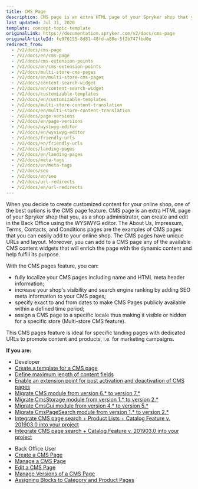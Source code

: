 ```yaml
---
title: CMS Page
description: CMS page is an extra HTML page of your Spryker shop that you can create and edit in the Back Office using the WYSIWYG editor.
last_updated: Jul 31, 2020
template: concept-topic-template
originalLink: https://documentation.spryker.com/v2/docs/cms-page
originalArticleId: fe976155-8d81-48fd-a80e-5f2b747fbd0e
redirect_from:
  - /v2/docs/cms-page
  - /v2/docs/en/cms-page
  - /v2/docs/cms-extension-points
  - /v2/docs/en/cms-extension-points
  - /v2/docs/multi-store-cms-pages
  - /v2/docs/en/multi-store-cms-pages
  - /v2/docs/content-search-widget
  - /v2/docs/en/content-search-widget
  - /v2/docs/customizable-templates
  - /v2/docs/en/customizable-templates
  - /v2/docs/multi-store-content-translation
  - /v2/docs/en/multi-store-content-translation
  - /v2/docs/page-versions
  - /v2/docs/en/page-versions
  - /v2/docs/wysiwyg-editor
  - /v2/docs/en/wysiwyg-editor
  - /v2/docs/friendly-urls
  - /v2/docs/en/friendly-urls
  - /v2/docs/landing-pages
  - /v2/docs/en/landing-pages
  - /v2/docs/meta-tags
  - /v2/docs/en/meta-tags
  - /v2/docs/seo
  - /v2/docs/en/seo
  - /v2/docs/url-redirects
  - /v2/docs/en/url-redirects
---
```


When you decide to create customized content for your online shop, one of the best options is the CMS page feature. CMS page is an extra HTML page of your Spryker shop that you, as a shop administrator, can create and edit in the Back Office using the WYSIWYG editor. The About Us, Impressum, Terms, Contacts, and Conditions pages are the examples of CMS pages that you can easily add to your online shop. The CMS pages have unique URLs and layout. Moreover, you can add to a CMS page any of the available CMS content widgets that will enrich the page with the dynamic content and help fulfill its purpose.

With the CMS pages feature, you can:

* fully localize your CMS pages including name and HTML meta header information;
* increase your shop's visibility and search engine ranking by adding SEO meta information to your CMS pages;
* specify exact to and from dates to make CMS Pages publicly available within a defined time period;
* assign a CMS page to a specific locale thus making it visible or hidden for a specific store (Multi-store CMS feature).

This CMS pages feature is ideal for specific landing pages with dedicated URLs to promote content and products, i.e. for marketing campaigns.

**If you are:**

<div class="mr-container">
    <div class="mr-list-container">
        <!-- col1 -->
        <div class="mr-col">
            <ul class="mr-list mr-list-green">
                <li class="mr-title">Developer</li>
                <li><a href="/docs/scos/dev/tutorials-and-howtos/howtos/feature-howtos/cms/howto-create-cms-templates.html" class="mr-link"> Create a template for a CMS page</a></li>
 <li><a href="/docs/scos/dev/tutorials-and-howtos/howtos/howto-define-the-maximum-size-of-content-fields.html" class="mr-link">Define maximum length of content fields</a></li>
<li><a href="/docs/scos/dev/feature-walkthroughs/{{page.version}}/cms-feature-walkthrough/cms-extension-points-reference-information.html" class="mr-link">Enable an extension point for post activation and deactivation of CMS pages</a></li>
<li><a href="/docs/scos/dev/module-migration-guides/migration-guide-cms.html#upgrading-from-version-6-to-version-7" class="mr-link">Migrate CMS module from version 6.* to version 7.*</a></li>
<li><a href=/docs/scos/dev/module-migration-guides/migration-guide-cmsstorage.html" class="mr-link">Migrate CmsStorage module from version 1.* to version 2.*</a></li><li><a href="/docs/scos/dev/module-migration-guides/migration-guide-cmsgui.html" class="mr-link">Migrate CmsGui module from version 4.* to version 5.*</a></li>
</li><li><a href="/docs/scos/dev/module-migration-guides/migration-guide-cmspagesearch.html" class="mr-link">Migrate CmsPageSearch module from version 1.* to version 2.*</a></li>
           <li><a href="/docs/scos/dev/feature-integration-guides/{{page.version}}/cms-product-lists-catalog-feature-integration.html" class="mr-link">Integrate CMS page search + Product Lists + Catalog Feature v. 201903.0 into your project </a></li>
 </li><li><a href="/docs/scos/dev/feature-integration-guides/201903.0/cms-catalog-feature-integration.html" class="mr-link">Integrate CMS page search + Catalog Feature v. 201903.0 into your project</a></li>
   </ul>
        </div>
        <!-- col3 -->
        <div class="mr-col">
            <ul class="mr-list mr-list-red">
                <li class="mr-title">Back Office User</li>
                </li><li><a href="/docs/scos/user/back-office-user-guides/{{page.version}}/content/pages/creating-cms-pages.html" class="mr-link">Create a CMS Page</a></li>
   </li><li><a href="/docs/scos/user/back-office-user-guides/{{page.version}}/content/pages/managing-cms-pages.html" class="mr-link">Manage a CMS Page</a></li>
</li><li><a href="/docs/scos/user/back-office-user-guides/{{page.version}}/content/pages/editing-cms-pages.html" class="mr-link">Edit a CMS Page</a></li>
  </li><li><a href="/docs/scos/user/back-office-user-guides/{{page.version}}/content/pages/managing-cms-page-versions.html" class="mr-link">Manage Versions of a CMS Page</a></li>
  </li><li><a href="/docs/scos/user/back-office-user-guides/{{page.version}}/content/pages/assigning-blocks-to-category-and-product-pages.html" class="mr-link">Assigning Blocks to Category and Product Pages</a></li>
